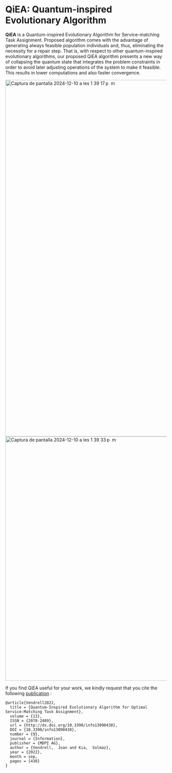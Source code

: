 # QiEA: Quantum-inspired Evolutionary Algorithm
**QiEA** is a Quantum-inspired Evolutionary Algorithm for Service-matching Task Assignment. Proposed algorithm comes with the advantage of generating always feasible population individuals and, thus, eliminating the necessity for a repair step. That is, with respect to other quantum-inspired evolutionary algorithms, our proposed QiEA algorithm presents a new way of collapsing the quantum state that integrates the problem constraints in order to avoid later adjusting operations of the system to make it feasible. This results in lower computations and also faster convergence.

<img width="1112" alt="Captura de pantalla 2024-12-10 a les 1 39 17 p  m" src="https://github.com/user-attachments/assets/62315aa1-0a52-4de1-b0f6-4f8add22ded7">
<img width="762" alt="Captura de pantalla 2024-12-10 a les 1 39 33 p  m" src="https://github.com/user-attachments/assets/557bbb61-9557-4e3f-8fc9-c53e42db1097">

If you find QiEA useful for your work, we kindly request that you cite the following [publication](https://www.mdpi.com/2078-2489/13/9/438#) :

```
@article{Vendrell2022,
  title = {Quantum-Inspired Evolutionary Algorithm for Optimal Service-Matching Task Assignment},
  volume = {13},
  ISSN = {2078-2489},
  url = {http://dx.doi.org/10.3390/info13090438},
  DOI = {10.3390/info13090438},
  number = {9},
  journal = {Information},
  publisher = {MDPI AG},
  author = {Vendrell,  Joan and Kia,  Solmaz},
  year = {2022},
  month = sep,
  pages = {438}
}
```
